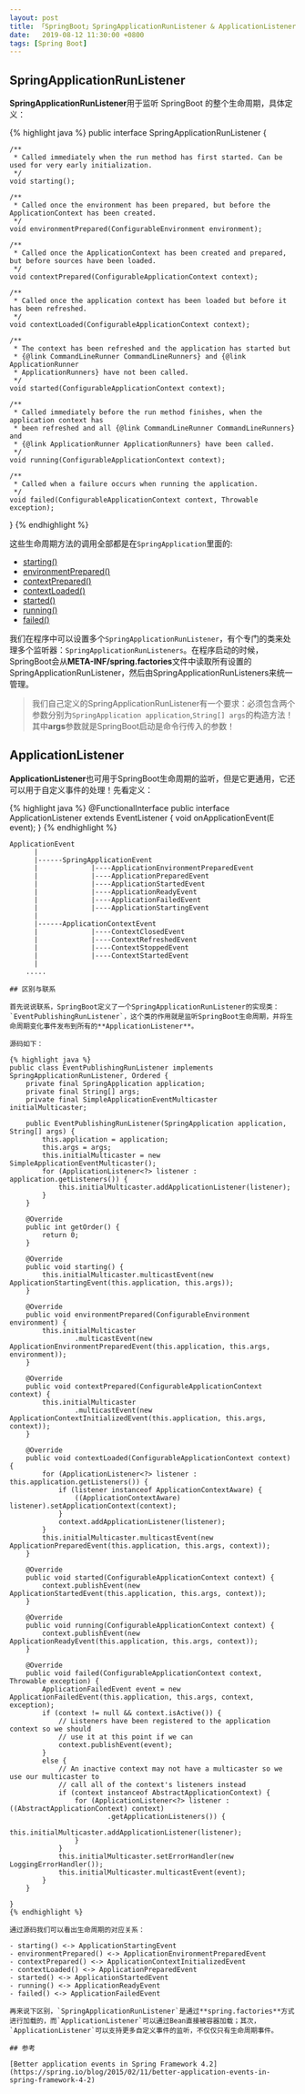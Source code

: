 ```yaml
---
layout: post
title: 「SpringBoot」SpringApplicationRunListener & ApplicationListener
date:   2019-08-12 11:30:00 +0800
tags: [Spring Boot]
---
```


## SpringApplicationRunListener

**SpringApplicationRunListener**用于监听 SpringBoot 的整个生命周期，具体定义：

{% highlight java %}
public interface SpringApplicationRunListener {

	/**
	 * Called immediately when the run method has first started. Can be used for very early initialization.
	 */
	void starting();

	/**
	 * Called once the environment has been prepared, but before the ApplicationContext has been created.
	 */
	void environmentPrepared(ConfigurableEnvironment environment);

	/**
	 * Called once the ApplicationContext has been created and prepared, but before sources have been loaded.
	 */
	void contextPrepared(ConfigurableApplicationContext context);

	/**
	 * Called once the application context has been loaded but before it has been refreshed.
	 */
	void contextLoaded(ConfigurableApplicationContext context);

	/**
	 * The context has been refreshed and the application has started but
	 * {@link CommandLineRunner CommandLineRunners} and {@link ApplicationRunner
	 * ApplicationRunners} have not been called.
	 */
	void started(ConfigurableApplicationContext context);

	/**
	 * Called immediately before the run method finishes, when the application context has
	 * been refreshed and all {@link CommandLineRunner CommandLineRunners} and
	 * {@link ApplicationRunner ApplicationRunners} have been called.
	 */
	void running(ConfigurableApplicationContext context);

	/**
	 * Called when a failure occurs when running the application.
	 */
	void failed(ConfigurableApplicationContext context, Throwable exception);
}
{% endhighlight %}

这些生命周期方法的调用全部都是在`SpringApplication`里面的:

- [starting()](https://github.com/spring-projects/spring-boot/blob/faa435459b83b1b47db8bfe4b6bdd0a949aef831/spring-boot-project/spring-boot/src/main/java/org/springframework/boot/SpringApplication.java#L302)
- [environmentPrepared()](https://github.com/spring-projects/spring-boot/blob/faa435459b83b1b47db8bfe4b6bdd0a949aef831/spring-boot-project/spring-boot/src/main/java/org/springframework/boot/SpringApplication.java#L341)
- [contextPrepared()](https://github.com/spring-projects/spring-boot/blob/faa435459b83b1b47db8bfe4b6bdd0a949aef831/spring-boot-project/spring-boot/src/main/java/org/springframework/boot/SpringApplication.java#L367)
- [contextLoaded()](https://github.com/spring-projects/spring-boot/blob/faa435459b83b1b47db8bfe4b6bdd0a949aef831/spring-boot-project/spring-boot/src/main/java/org/springframework/boot/SpringApplication.java#L386)
- [started()](https://github.com/spring-projects/spring-boot/blob/faa435459b83b1b47db8bfe4b6bdd0a949aef831/spring-boot-project/spring-boot/src/main/java/org/springframework/boot/SpringApplication.java#L318)
- [running()](https://github.com/spring-projects/spring-boot/blob/faa435459b83b1b47db8bfe4b6bdd0a949aef831/spring-boot-project/spring-boot/src/main/java/org/springframework/boot/SpringApplication.java#L327)
- [failed()](https://github.com/spring-projects/spring-boot/blob/faa435459b83b1b47db8bfe4b6bdd0a949aef831/spring-boot-project/spring-boot/src/main/java/org/springframework/boot/SpringApplication.java#L793)

我们在程序中可以设置多个`SpringApplicationRunListener`，有个专门的类来处理多个监听器：`SpringApplicationRunListeners`。在程序启动的时候，SpringBoot会从**META-INF/spring.factories**文件中读取所有设置的SpringApplicationRunListener，然后由SpringApplicationRunListeners来统一管理。

> 我们自己定义的SpringApplicationRunListener有一个要求：必须包含两个参数分别为`SpringApplication application`,`String[] args`的构造方法！其中**args**参数就是SpringBoot启动是命令行传入的参数！

## ApplicationListener

**ApplicationListener**也可用于SpringBoot生命周期的监听，但是它更通用，它还可以用于自定义事件的处理！先看定义：

{% highlight java %}
@FunctionalInterface
public interface ApplicationListener<E extends ApplicationEvent> extends EventListener {
    void onApplicationEvent(E event);
}
{% endhighlight %}

```
ApplicationEvent
      |
      |------SpringApplicationEvent
      |             |----ApplicationEnvironmentPreparedEvent
      |             |----ApplicationPreparedEvent
      |             |----ApplicationStartedEvent
      |             |----ApplicationReadyEvent
      |             |----ApplicationFailedEvent
      |             |----ApplicationStartingEvent
      |
      |------ApplicationContextEvent
      |             |----ContextClosedEvent
      |             |----ContextRefreshedEvent
      |             |----ContextStoppedEvent
      |             |----ContextStartedEvent
      |
    .....
    
## 区别与联系

首先说说联系，SpringBoot定义了一个SpringApplicationRunListener的实现类：`EventPublishingRunListener`，这个类的作用就是监听SpringBoot生命周期，并将生命周期变化事件发布到所有的**ApplicationListener**。

源码如下：

{% highlight java %}
public class EventPublishingRunListener implements SpringApplicationRunListener, Ordered {
	private final SpringApplication application;
	private final String[] args;
	private final SimpleApplicationEventMulticaster initialMulticaster;

	public EventPublishingRunListener(SpringApplication application, String[] args) {
		this.application = application;
		this.args = args;
		this.initialMulticaster = new SimpleApplicationEventMulticaster();
		for (ApplicationListener<?> listener : application.getListeners()) {
			this.initialMulticaster.addApplicationListener(listener);
		}
	}

	@Override
	public int getOrder() {
		return 0;
	}

	@Override
	public void starting() {
		this.initialMulticaster.multicastEvent(new ApplicationStartingEvent(this.application, this.args));
	}

	@Override
	public void environmentPrepared(ConfigurableEnvironment environment) {
		this.initialMulticaster
				.multicastEvent(new ApplicationEnvironmentPreparedEvent(this.application, this.args, environment));
	}

	@Override
	public void contextPrepared(ConfigurableApplicationContext context) {
		this.initialMulticaster
				.multicastEvent(new ApplicationContextInitializedEvent(this.application, this.args, context));
	}

	@Override
	public void contextLoaded(ConfigurableApplicationContext context) {
		for (ApplicationListener<?> listener : this.application.getListeners()) {
			if (listener instanceof ApplicationContextAware) {
				((ApplicationContextAware) listener).setApplicationContext(context);
			}
			context.addApplicationListener(listener);
		}
		this.initialMulticaster.multicastEvent(new ApplicationPreparedEvent(this.application, this.args, context));
	}

	@Override
	public void started(ConfigurableApplicationContext context) {
		context.publishEvent(new ApplicationStartedEvent(this.application, this.args, context));
	}

	@Override
	public void running(ConfigurableApplicationContext context) {
		context.publishEvent(new ApplicationReadyEvent(this.application, this.args, context));
	}

	@Override
	public void failed(ConfigurableApplicationContext context, Throwable exception) {
		ApplicationFailedEvent event = new ApplicationFailedEvent(this.application, this.args, context, exception);
		if (context != null && context.isActive()) {
			// Listeners have been registered to the application context so we should
			// use it at this point if we can
			context.publishEvent(event);
		}
		else {
			// An inactive context may not have a multicaster so we use our multicaster to
			// call all of the context's listeners instead
			if (context instanceof AbstractApplicationContext) {
				for (ApplicationListener<?> listener : ((AbstractApplicationContext) context)
						.getApplicationListeners()) {
					this.initialMulticaster.addApplicationListener(listener);
				}
			}
			this.initialMulticaster.setErrorHandler(new LoggingErrorHandler());
			this.initialMulticaster.multicastEvent(event);
		}
	}

}
{% endhighlight %}

通过源码我们可以看出生命周期的对应关系：

- starting() <-> ApplicationStartingEvent
- environmentPrepared() <-> ApplicationEnvironmentPreparedEvent
- contextPrepared() <-> ApplicationContextInitializedEvent
- contextLoaded() <-> ApplicationPreparedEvent
- started() <-> ApplicationStartedEvent
- running() <-> ApplicationReadyEvent
- failed() <-> ApplicationFailedEvent

再来说下区别，`SpringApplicationRunListener`是通过**spring.factories**方式进行加载的，而`ApplicationListener`可以通过Bean直接被容器加载；其次，`ApplicationListener`可以支持更多自定义事件的监听，不仅仅只有生命周期事件。

## 参考 

[Better application events in Spring Framework 4.2](https://spring.io/blog/2015/02/11/better-application-events-in-spring-framework-4-2)

